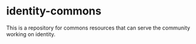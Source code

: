 # identity-commons
This is a repository for commons resources that can serve the community working on identity. 
